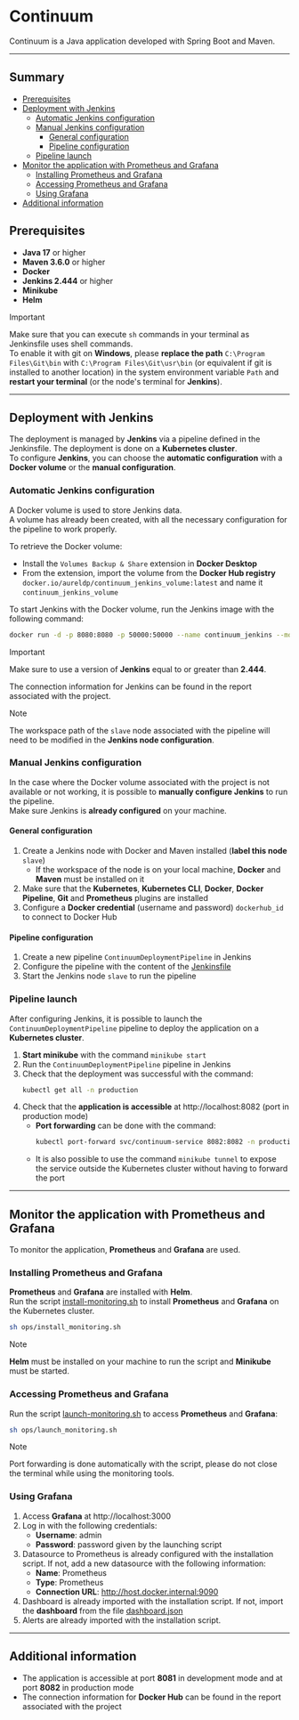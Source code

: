 # Continuum

Continuum is a Java application developed with Spring Boot and Maven.

---

## Summary

- [Prerequisites](#prerequisites)
- [Deployment with Jenkins](#deployment-with-jenkins)
    - [Automatic Jenkins configuration](#automatic-jenkins-configuration)
    - [Manual Jenkins configuration](#manual-jenkins-configuration)
        - [General configuration](#general-configuration)
        - [Pipeline configuration](#pipeline-configuration)
    - [Pipeline launch](#pipeline-launch)
- [Monitor the application with Prometheus and Grafana](#monitor-the-application-with-prometheus-and-grafana)
    - [Installing Prometheus and Grafana](#installing-prometheus-and-grafana)
    - [Accessing Prometheus and Grafana](#accessing-prometheus-and-grafana)
    - [Using Grafana](#using-grafana)
- [Additional information](#additional-information)

## Prerequisites

- **Java 17** or higher
- **Maven 3.6.0** or higher
- **Docker**
- **Jenkins 2.444** or higher
- **Minikube**
- **Helm**

> [!IMPORTANT]
> Make sure that you can execute `sh` commands in your terminal as Jenkinsfile uses shell commands. \
> To enable it with git on **Windows**, please **replace the path** `C:\Program Files\Git\bin` with `C:\Program Files\Git\usr\bin` (or equivalent if
> git is installed to another location)
> in the system environment variable `Path` and **restart your terminal** (or the node's terminal for **Jenkins**).

---

## Deployment with Jenkins

The deployment is managed by **Jenkins** via a pipeline defined in the Jenkinsfile. The deployment is done on a **Kubernetes cluster**. \
To configure **Jenkins**, you can choose the **automatic configuration** with a **Docker volume** or the **manual configuration**.

### Automatic Jenkins configuration

A Docker volume is used to store Jenkins data. \
A volume has already been created, with all the necessary configuration for the pipeline to work properly.

To retrieve the Docker volume:

- Install the `Volumes Backup & Share` extension in **Docker Desktop**
- From the extension, import the volume from the **Docker Hub registry** `docker.io/aureldp/continuum_jenkins_volume:latest` and name
  it `continuum_jenkins_volume`

To start Jenkins with the Docker volume, run the Jenkins image with the following command:

```bash
docker run -d -p 8080:8080 -p 50000:50000 --name continuum_jenkins --mount source=continuum_jenkins_volume,target=/var/jenkins_home docker.io/jenkins/jenkins:2.444
```

> [!IMPORTANT]
> Make sure to use a version of **Jenkins** equal to or greater than **2.444**.

The connection information for Jenkins can be found in the report associated with the project.

> [!NOTE]
> The workspace path of the `slave` node associated with the pipeline will need to be modified in the **Jenkins node configuration**.

### Manual Jenkins configuration

In the case where the Docker volume associated with the project is not available or not working, it is possible to **manually configure Jenkins** to
run the pipeline. \
Make sure Jenkins is **already configured** on your machine.

#### General configuration

1. Create a Jenkins node with Docker and Maven installed (**label this node** `slave`)
    - If the workspace of the node is on your local machine, **Docker** and **Maven** must be installed on it
2. Make sure that the **Kubernetes**, **Kubernetes CLI**, **Docker**, **Docker Pipeline**, **Git** and **Prometheus** plugins are installed
3. Configure a **Docker credential** (username and password) `dockerhub_id` to connect to Docker Hub

#### Pipeline configuration

1. Create a new pipeline `ContinuumDeploymentPipeline` in Jenkins
2. Configure the pipeline with the content of the [Jenkinsfile](https://github.com/AurelDP/Continuum/blob/main/ops/Jenkinsfile)
3. Start the Jenkins node `slave` to run the pipeline

### Pipeline launch

After configuring Jenkins, it is possible to launch the `ContinuumDeploymentPipeline` pipeline to deploy the application on a **Kubernetes cluster**.

1. **Start minikube** with the command `minikube start`
2. Run the `ContinuumDeploymentPipeline` pipeline in Jenkins
3. Check that the deployment was successful with the command:
    ```bash
    kubectl get all -n production
    ```
4. Check that the **application is accessible** at http://localhost:8082 (port in production mode)
    - **Port forwarding** can be done with the command:
         ```bash
         kubectl port-forward svc/continuum-service 8082:8082 -n production
         ```
    - It is also possible to use the command `minikube tunnel` to expose the service outside the Kubernetes cluster without having to forward the port

---

## Monitor the application with Prometheus and Grafana

To monitor the application, **Prometheus** and **Grafana** are used.

### Installing Prometheus and Grafana

**Prometheus** and **Grafana** are installed with **Helm**. \
Run the script [install-monitoring.sh](https://github.com/AurelDP/Continuum/blob/main/ops/install-monitoring.sh) to install **Prometheus** and 
**Grafana** on the Kubernetes cluster.

```bash
sh ops/install_monitoring.sh
```

> [!NOTE]
> **Helm** must be installed on your machine to run the script and **Minikube** must be started.

### Accessing Prometheus and Grafana

Run the script [launch-monitoring.sh](https://github.com/AurelDP/Continuum/blob/main/ops/launch-monitoring.sh) to access **Prometheus** and 
**Grafana**:

```bash
sh ops/launch_monitoring.sh
```

> [!NOTE]
> Port forwarding is done automatically with the script, please do not close the terminal while using the monitoring tools.

### Using Grafana

1. Access **Grafana** at http://localhost:3000
2. Log in with the following credentials:
    - **Username**: admin
    - **Password**: password given by the launching script
3. Datasource to Prometheus is already configured with the installation script. If not, add a new datasource with the following information:
    - **Name**: Prometheus
    - **Type**: Prometheus
    - **Connection URL**: http://host.docker.internal:9090
4. Dashboard is already imported with the installation script. If not, import the **dashboard** from the
   file [dashboard.json](https://github.com/AurelDP/Continuum/blob/main/ops/grafana/dashboard.json)
5. Alerts are already imported with the installation script.

---

## Additional information

- The application is accessible at port **8081** in development mode and at port **8082** in production mode
- The connection information for **Docker Hub** can be found in the report associated with the project
